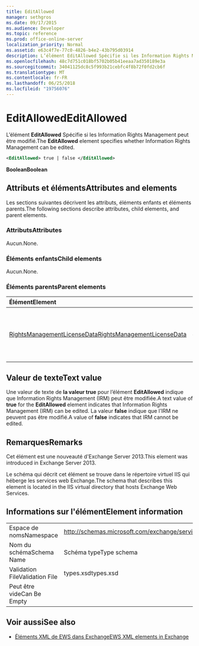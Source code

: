 ```yaml
---
title: EditAllowed
manager: sethgros
ms.date: 09/17/2015
ms.audience: Developer
ms.topic: reference
ms.prod: office-online-server
localization_priority: Normal
ms.assetid: e63c4f7e-77c0-4826-b4e2-43b795d03914
description: L’élément EditAllowed Spécifie si les Information Rights Management peut être modifié.
ms.openlocfilehash: 48c7d751c018bf5702b05b41eeaa7ad350189e3a
ms.sourcegitcommit: 34041125dc8c5f993b21cebfc4f8b72f0fd2cb6f
ms.translationtype: MT
ms.contentlocale: fr-FR
ms.lasthandoff: 06/25/2018
ms.locfileid: "19756076"
---
```

# <a name="editallowed"></a><span data-ttu-id="2a027-103">EditAllowed</span><span class="sxs-lookup"><span data-stu-id="2a027-103">EditAllowed</span></span>

<span data-ttu-id="2a027-104">L’élément **EditAllowed** Spécifie si les Information Rights Management peut être modifié.</span><span class="sxs-lookup"><span data-stu-id="2a027-104">The **EditAllowed** element specifies whether Information Rights Management can be edited.</span></span> 
  
```XML
<EditAllowed> true | false </EditAllowed>
```

 <span data-ttu-id="2a027-105">**Boolean**</span><span class="sxs-lookup"><span data-stu-id="2a027-105">**Boolean**</span></span>
## <a name="attributes-and-elements"></a><span data-ttu-id="2a027-106">Attributs et éléments</span><span class="sxs-lookup"><span data-stu-id="2a027-106">Attributes and elements</span></span>

<span data-ttu-id="2a027-107">Les sections suivantes décrivent les attributs, éléments enfants et éléments parents.</span><span class="sxs-lookup"><span data-stu-id="2a027-107">The following sections describe attributes, child elements, and parent elements.</span></span>
  
### <a name="attributes"></a><span data-ttu-id="2a027-108">Attributs</span><span class="sxs-lookup"><span data-stu-id="2a027-108">Attributes</span></span>

<span data-ttu-id="2a027-109">Aucun.</span><span class="sxs-lookup"><span data-stu-id="2a027-109">None.</span></span>
  
### <a name="child-elements"></a><span data-ttu-id="2a027-110">Éléments enfants</span><span class="sxs-lookup"><span data-stu-id="2a027-110">Child elements</span></span>

<span data-ttu-id="2a027-111">Aucun.</span><span class="sxs-lookup"><span data-stu-id="2a027-111">None.</span></span>
  
### <a name="parent-elements"></a><span data-ttu-id="2a027-112">Éléments parents</span><span class="sxs-lookup"><span data-stu-id="2a027-112">Parent elements</span></span>

|<span data-ttu-id="2a027-113">**Élément**</span><span class="sxs-lookup"><span data-stu-id="2a027-113">**Element**</span></span>|<span data-ttu-id="2a027-114">**Description**</span><span class="sxs-lookup"><span data-stu-id="2a027-114">**Description**</span></span>|
|:-----|:-----|
|[<span data-ttu-id="2a027-115">RightsManagementLicenseData</span><span class="sxs-lookup"><span data-stu-id="2a027-115">RightsManagementLicenseData</span></span>](rightsmanagementlicensedata.md) <br/> |<span data-ttu-id="2a027-116">Spécifie des informations sur la licence de gestion des droits.</span><span class="sxs-lookup"><span data-stu-id="2a027-116">Specifies information about the rights management license.</span></span>  <br/> |
   
## <a name="text-value"></a><span data-ttu-id="2a027-117">Valeur de texte</span><span class="sxs-lookup"><span data-stu-id="2a027-117">Text value</span></span>

<span data-ttu-id="2a027-118">Une valeur de texte de **la valeur true** pour l’élément **EditAllowed** indique que Information Rights Management (IRM) peut être modifiée.</span><span class="sxs-lookup"><span data-stu-id="2a027-118">A text value of **true** for the **EditAllowed** element indicates that Information Rights Management (IRM) can be edited.</span></span> <span data-ttu-id="2a027-119">La valeur **false** indique que l’IRM ne peuvent pas être modifié.</span><span class="sxs-lookup"><span data-stu-id="2a027-119">A value of **false** indicates that IRM cannot be edited.</span></span> 
  
## <a name="remarks"></a><span data-ttu-id="2a027-120">Remarques</span><span class="sxs-lookup"><span data-stu-id="2a027-120">Remarks</span></span>

<span data-ttu-id="2a027-121">Cet élément est une nouveauté d'Exchange Server 2013.</span><span class="sxs-lookup"><span data-stu-id="2a027-121">This element was introduced in Exchange Server 2013.</span></span>
  
<span data-ttu-id="2a027-122">Le schéma qui décrit cet élément se trouve dans le répertoire virtuel IIS qui héberge les services web Exchange.</span><span class="sxs-lookup"><span data-stu-id="2a027-122">The schema that describes this element is located in the IIS virtual directory that hosts Exchange Web Services.</span></span>
  
## <a name="element-information"></a><span data-ttu-id="2a027-123">Informations sur l'élément</span><span class="sxs-lookup"><span data-stu-id="2a027-123">Element information</span></span>

|||
|:-----|:-----|
|<span data-ttu-id="2a027-124">Espace de noms</span><span class="sxs-lookup"><span data-stu-id="2a027-124">Namespace</span></span>  <br/> |http://schemas.microsoft.com/exchange/services/2006/types  <br/> |
|<span data-ttu-id="2a027-125">Nom du schéma</span><span class="sxs-lookup"><span data-stu-id="2a027-125">Schema Name</span></span>  <br/> |<span data-ttu-id="2a027-126">Schéma type</span><span class="sxs-lookup"><span data-stu-id="2a027-126">Type schema</span></span>  <br/> |
|<span data-ttu-id="2a027-127">Validation File</span><span class="sxs-lookup"><span data-stu-id="2a027-127">Validation File</span></span>  <br/> |<span data-ttu-id="2a027-128">types.xsd</span><span class="sxs-lookup"><span data-stu-id="2a027-128">types.xsd</span></span>  <br/> |
|<span data-ttu-id="2a027-129">Peut être vide</span><span class="sxs-lookup"><span data-stu-id="2a027-129">Can Be Empty</span></span>  <br/> ||
   
## <a name="see-also"></a><span data-ttu-id="2a027-130">Voir aussi</span><span class="sxs-lookup"><span data-stu-id="2a027-130">See also</span></span>



- [<span data-ttu-id="2a027-131">Éléments XML de EWS dans Exchange</span><span class="sxs-lookup"><span data-stu-id="2a027-131">EWS XML elements in Exchange</span></span>](ews-xml-elements-in-exchange.md)

